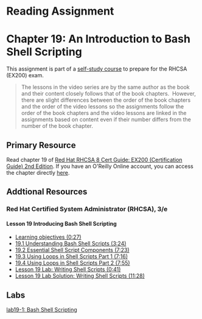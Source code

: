 # Reading Assignment
# Chapter 19: An Introduction to Bash Shell Scripting
This assignment is part of a [self-study course](../README.md) to prepare for the RHCSA (EX200) exam.</br>

> The lessons in the video series are by the same author as the book and their content closely follows that of the book chapters.  However, there are slight differences between the order of the book chapters and the order of the video lessons so the assignments follow the order of the book chapters and the video lessons are linked in the assignments based on content even if their number differs from the number of the book chapter.
## Primary Resource
Read chapter 19 of [Red Hat RHCSA 8 Cert Guide: EX200 (Certification Guide) 2nd Edition](https://www.amazon.com/Red-RHCSA-Cert-Guide-Certification/dp/0137341628/).  If you have an O'Reilly Online account, you can access the chapter directly [here](https://learning.oreilly.com/library/view/red-hat-rhcsa/9780137341641/ch19.xhtml).
## Addtional Resources

### Red Hat Certified System Administrator (RHCSA), 3/e

#### Lesson 19 Introducing Bash Shell Scripting
- [Learning objectives (0:27)](https://learning.oreilly.com/videos/red-hat-certified/9780135656495/9780135656495-RCSA_03_19_00)
- [19.1 Understanding Bash Shell Scripts (3:24)](https://learning.oreilly.com/videos/red-hat-certified/9780135656495/9780135656495-RCSA_03_19_01)
- [19.2 Essential Shell Script Components (7:23)](https://learning.oreilly.com/videos/red-hat-certified/9780135656495/9780135656495-RCSA_03_19_02)
- [19.3 Using Loops in Shell Scripts Part 1 (7:16)](https://learning.oreilly.com/videos/red-hat-certified/9780135656495/9780135656495-RCSA_03_19_03)
- [19.4 Using Loops in Shell Scripts Part 2 (7:55)](https://learning.oreilly.com/videos/red-hat-certified/9780135656495/9780135656495-RCSA_03_19_04)
- [Lesson 19 Lab: Writing Shell Scripts (0:41)](https://learning.oreilly.com/videos/red-hat-certified/9780135656495/9780135656495-RCSA_03_19_05)
- [Lesson 19 Lab Solution: Writing Shell Scripts (11:28)](https://learning.oreilly.com/videos/red-hat-certified/9780135656495/9780135656495-RCSA_03_19_06)

## Labs
[lab19-1: Bash Shell Scripting](lab19-1.md)</br>
